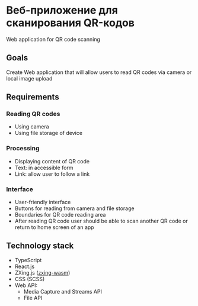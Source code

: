 # Веб-приложение для сканирования QR-кодов
Web application for QR code scanning

## Goals
Create Web application that will allow users to read QR codes via camera or local image upload

## Requirements

### Reading QR codes
- Using camera
- Using file storage of device

### Processing
- Displaying content of QR code
- Text: in accessible form
- Link: allow user to follow a link

### Interface
- User-friendly interface
- Buttons for reading from camera and file storage
- Boundaries for QR code reading area
- After reading QR code user should be able to scan another QR code or return to home screen of an app

## Technology stack
- TypeScript
- React.js
- ZXing.js ([zxing-wasm](https://duckduckgo.com))
- CSS (SCSS)
- Web API:
  - Media Capture and Streams API
  - File API